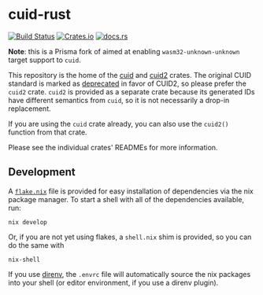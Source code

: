 # cuid-rust

[![Build Status](https://github.com/prisma/cuid-rust/actions/workflows/ci.yml/badge.svg?branch=master)](https://github.com/prisma/cuid-rust/actions/workflows/ci.yml?query=branch%3Amaster)
[![Crates.io](https://img.shields.io/crates/v/cuid2 "Crates.io")](https://crates.io/crates/cuid2/)
[![docs.rs](https://docs.rs/cuid/badge.svg)](https://docs.rs/cuid2/)

**Note**: this is a Prisma fork of aimed at enabling `wasm32-unknown-unknown` target support to `cuid`.

This repository is the home of the [cuid] and [cuid2] crates. The original
CUID standard is marked as [deprecated](https://github.com/paralleldrive/cuid2#improvements-over-cuid)
in favor of CUID2, so please prefer the `cuid2` crate. `cuid2` is provided as a
separate crate because its generated IDs have different semantics from `cuid`,
so it is not necessarily a drop-in replacement.

If you are using the `cuid` crate already, you can also use the `cuid2()`
function from that crate.

Please see the individual crates' READMEs for more information.

## Development

A [`flake.nix`](https://nixos.wiki/wiki/Flakes) file is provided for easy
installation of dependencies via the nix package manager. To start a shell with
all of the dependencies available, run:

```text
nix develop
```

Or, if you are not yet using flakes, a `shell.nix` shim is provided, so you can
do the same with

```text
nix-shell
```

If you use [direnv](https://direnv.net/), the `.envrc` file will automatically
source the nix packages into your shell (or editor environment, if you use a
direnv plugin).

[cuid]: https://crates.io/crates/cuid/
[cuid2]: https://crates.io/crates/cuid2/
